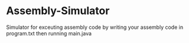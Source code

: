 # Assembly-Simulator
Simulator for exceuting assembly code by writing your assembly code in program.txt then running main.java
